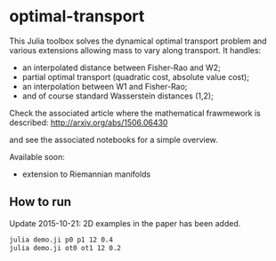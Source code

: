 # optimal-transport
This Julia toolbox solves the dynamical optimal transport problem and various extensions allowing mass to vary along transport. It handles:
- an interpolated distance between Fisher-Rao and W2;
- partial optimal transport (quadratic cost, absolute value cost);
- an interpolation between W1 and Fisher-Rao;
- and of course standard Wasserstein distances (1,2);

Check the associated article where the mathematical frawmework is described:
http://arxiv.org/abs/1506.06430

and see the associated notebooks for a simple overview.

Available soon:
- extension to Riemannian manifolds

## How to run
Update 2015-10-21: 2D examples in the paper has been added. 
```bash
julia demo.ji p0 p1 12 0.4
julia demo.ji ot0 ot1 12 0.2
```
